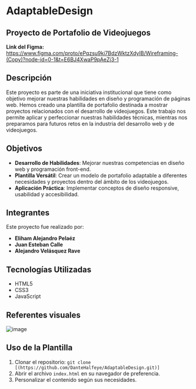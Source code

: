 # AdaptableDesign
## Proyecto de Portafolio de Videojuegos
**Link del Figma:** https://www.figma.com/proto/ePqzsu9ki7BdzWktzXdyIB/Wireframing-(Copy)?node-id=0-1&t=E6BJ4XwaP9pAeZj3-1

## Descripción

Este proyecto es parte de una iniciativa institucional que tiene como objetivo mejorar nuestras habilidades en diseño y programación de páginas web. Hemos creado una plantilla de portafolio destinada a mostrar proyectos relacionados con el desarrollo de videojuegos. Este trabajo nos permite aplicar y perfeccionar nuestras habilidades técnicas, mientras nos preparamos para futuros retos en la industria del desarrollo web y de videojuegos.

## Objetivos

- **Desarrollo de Habilidades**: Mejorar nuestras competencias en diseño web y programación front-end.
- **Plantilla Versátil**: Crear un modelo de portafolio adaptable a diferentes necesidades y proyectos dentro del ámbito de los videojuegos.
- **Aplicación Práctica**: Implementar conceptos de diseño responsive, usabilidad y accesibilidad.

## Integrantes

Este proyecto fue realizado por:

- **Eliham Alejandro Pelaéz**
- **Juan Esteban Calle**
- **Alejandro Velásquez Rave**

## Tecnologías Utilizadas

- HTML5
- CSS3
- JavaScript
<!--- [Framework/Librería específica, si se usó alguna] -->

## Referentes visuales
![image](https://github.com/user-attachments/assets/58592c3a-dacd-467a-ba79-a3b713edb137)

## Uso de la Plantilla

1. Clonar el repositorio: `git clone [(https://github.com/DanteHalfeye/AdaptableDesign.git)]`
2. Abrir el archivo `index.html` en su navegador de preferencia.
3. Personalizar el contenido según sus necesidades.
